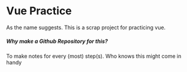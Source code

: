 # Vue Practice
 As the name suggests. This is a scrap project for practicing vue. 

##### Why make a Github Repository for this?
 To make notes for every (most) step(s). Who knows this might come in handy 